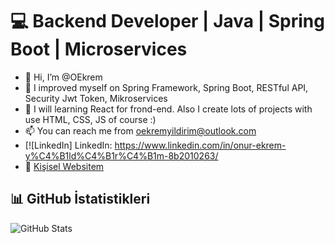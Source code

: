 
# 💻 Backend Developer | Java | Spring Boot | Microservices 
- 👋 Hi, I’m @OEkrem
- 👀 I improved myself on Spring Framework, Spring Boot, RESTful API, Security Jwt Token, Mikroservices
- 🌱 I will learning React for frond-end. Also I create lots of projects with use HTML, CSS, JS of course :)
- 📫 You can reach me from oekremyildirim@outlook.com
- [![LinkedIn] LinkedIn: https://www.linkedin.com/in/onur-ekrem-y%C4%B1ld%C4%B1r%C4%B1m-8b2010263/
- 🔗 [Kişisel Websitem](https://adiniz.com)

## 📊 GitHub İstatistikleri
![GitHub Stats](https://github-readme-stats.vercel.app/api?username=OEkrem&show_icons=true&theme=radical)


<!---
OEkrem/OEkrem is a ✨ special ✨ repository because its `README.md` (this file) appears on your GitHub profile.
You can click the Preview link to take a look at your changes.
--->
